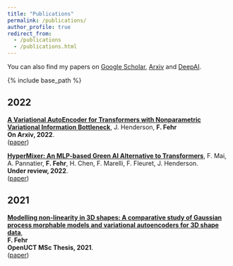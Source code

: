 ```yaml
---
title: "Publications"
permalink: /publications/
author_profile: true
redirect_from: 
  - /publications
  - /publications.html
---
```


You can also find my papers on [Google Scholar](https://scholar.google.com/citations?hl=en&user=WaZWY0wAAAAJ), [Arxiv](https://arxiv.org/search/cs?searchtype=author&query=Fehr%2C+F) and [DeepAI](https://deepai.org/profile/fabio-fehr).

{% include base_path %}
## 2022
[**A Variational AutoEncoder for Transformers with Nonparametric Variational Information Bottleneck**](https://arxiv.org/abs/2003.13118),
J. Henderson, **F. Fehr**   
**On Arxiv, 2022**.   
([paper](https://arxiv.org/pdf/2207.13529.pdf))   

[**HyperMixer: An MLP-based Green AI Alternative to Transformers**](https://arxiv.org/abs/1911.03561),
F. Mai, A. Pannatier, **F. Fehr**, H. Chen, F. Marelli, F. Fleuret, J. Henderson.   
**Under review, 2022**.    
([paper](https://arxiv.org/pdf/2203.03691.pdf))  

## 2021
[**Modelling non-linearity in 3D shapes: A comparative study of Gaussian process morphable models and variational autoencoders for 3D shape data**](https://open.uct.ac.za/handle/11427/35725),   
**F. Fehr**   
**OpenUCT MSc Thesis, 2021**.   
([paper](https://open.uct.ac.za/bitstream/handle/11427/35725/thesis_sci_2021_fehr%20fabio.pdf?sequence=1&isAllowed=y))


<!--
([Paper](https://www.aclweb.org/anthology/D19-6605/),[Code](https://github.com/alirezamshi/AME-CMR),[BibText](https://www.aclweb.org/anthology/D19-6605.bib)) 
-->


